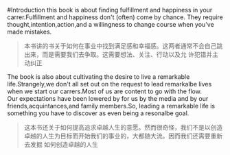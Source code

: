#Introduction
this book is about finding fulfillment and happiness in your carrer.Fulfillment and happiness don't (often) come by chance.
They require thought,intention,action,and a willingness to change course when you've made mistakes.  
> 本书讲的书关于如何在事业中找到满足感和幸福感。这两者通常不会自己跳出来，而是需要我们去争取。这需要想法、关注、行动以及允
>许犯错并主动纠正

The book is also about cultivating the desire to live a remarkable life.Strangely,we don't all set out on the request to lead
remarkalbe lives when we start our carrers.Most of us are content to go with the flow.  
Our expectations have been lowered by for us by the media and by our friends,acquintances,and family members.So, leading a
remarkable life is something you have to discover as even being a resonalbe goal.
>这本书还关于如何提高追求卓越人生的意愿。然而很奇怪，我们不是以创造卓越的人生为目标而开始我们的事业的，大都随大流。因而我们还需要重新去发掘
>如何创造卓越的人生
